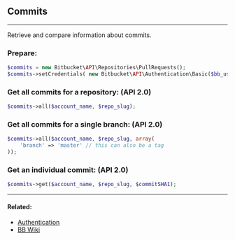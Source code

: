 ## Commits

----
Retrieve and compare information about commits.

### Prepare:
```php
$commits = new Bitbucket\API\Repositories\PullRequests();
$commits->setCredentials( new Bitbucket\API\Authentication\Basic($bb_user, $bb_pass) );
```

### Get all commits for a repository: (API 2.0)
```php
$commits->all($account_name, $repo_slug);
```

### Get all commits for a single branch: (API 2.0)
```php
$commits->all($account_name, $repo_slug, array(
    'branch' => 'master' // this can also be a tag
));
```

### Get an individual commit: (API 2.0)
```php
$commits->get($account_name, $repo_slug, $commitSHA1);
```

----

#### Related:
  * [Authentication](../authentication.md)
  * [BB Wiki](https://confluence.atlassian.com/x/doA7Fw)
